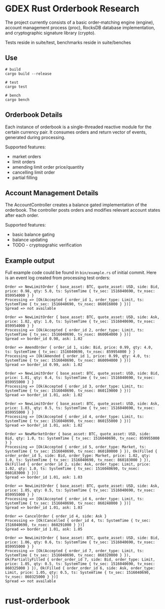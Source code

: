# GDEX Rust Orderbook Research

The project currently consists of a basic order-matching engine (engine), account management process (proc), RocksDB database implementation, and cryptographic signature library (crypto).

Tests reside in suite/test, benchmarks reside in suite/benches

## Use


    # build
    cargo build --release

    # test
    cargo test

    # bench
    cargo bench


## Orderbook Details

Each instance of orderbook is a single-threaded reactive module for the certain currency pair. It consumes orders and return vector of events, generated during processing.

Supported features:

* market orders
* limit orders
* amending limit order price/quantity
* cancelling limit order
* partial filling


## Account Management Details

The AccountController creates a balance gated implementation of the orderbook.  The controller posts orders and modifies relevant account states after each order.


Supported features:

* basic balance gating
* balance updating
* TODO - cryptopgrahic verification


## Example output
Full example code could be found in `bin/example.rs` of initial commit. Here is an event log created from processing test orders:

```
Order => NewLimitOrder { base_asset: BTC, quote_asset: USD, side: Bid, price: 0.98, qty: 5.0, ts: SystemTime { tv_sec: 1516040690, tv_nsec: 859954000 } }
Processing => [Ok(Accepted { order_id 1, order_type: Limit, ts: SystemTime { tv_sec: 1516040690, tv_nsec: 860016000 } })]
Spread => not available

Order => NewLimitOrder { base_asset: BTC, quote_asset: USD, side: Ask, price: 1.02, qty: 1.0, ts: SystemTime { tv_sec: 1516040690, tv_nsec: 859954000 } }
Processing => [Ok(Accepted { order_id 2, order_type: Limit, ts: SystemTime { tv_sec: 1516040690, tv_nsec: 860064000 } })]
Spread => border_id 0.98, ask: 1.02

Order => AmendOrder { order_id 1, side: Bid, price: 0.99, qty: 4.0, ts: SystemTime { tv_sec: 1516040690, tv_nsec: 859954000 } }
Processing => [Ok(Amended { order_id 1, price: 0.99, qty: 4.0, ts: SystemTime { tv_sec: 1516040690, tv_nsec: 860094000 } })]
Spread => border_id 0.99, ask: 1.02

Order => NewLimitOrder { base_asset: BTC, quote_asset: USD, side: Bid, price: 1.01, qty: 0.4, ts: SystemTime { tv_sec: 1516040690, tv_nsec: 859955000 } }
Processing => [Ok(Accepted { order_id 3, order_type: Limit, ts: SystemTime { tv_sec: 1516040690, tv_nsec: 860119000 } })]
Spread => border_id 1.01, ask: 1.02

Order => NewLimitOrder { base_asset: BTC, quote_asset: USD, side: Ask, price: 1.03, qty: 0.5, ts: SystemTime { tv_sec: 1516040690, tv_nsec: 859955000 } }
Processing => [Ok(Accepted { order_id 4, order_type: Limit, ts: SystemTime { tv_sec: 1516040690, tv_nsec: 860155000 } })]
Spread => border_id 1.01, ask: 1.02

Order => NewMarketOrder { base_asset: BTC, quote_asset: USD, side: Bid, qty: 1.0, ts: SystemTime { tv_sec: 1516040690, tv_nsec: 859955000 } }
Processing => [Ok(Accepted { order_id 5, order_type: Market, ts: SystemTime { tv_sec: 1516040690, tv_nsec: 860180000 } }), Ok(Filled { order_order_id 5, side: Bid, order_type: Market, price: 1.02, qty: 1.0, ts: SystemTime { tv_sec: 1516040690, tv_nsec: 860183000 } }), Ok(Filled { order_order_id 2, side: Ask, order_type: Limit, price: 1.02, qty: 1.0, ts: SystemTime { tv_sec: 1516040690, tv_nsec: 860183000 } })]
Spread => border_id 1.01, ask: 1.03

Order => NewLimitOrder { base_asset: BTC, quote_asset: USD, side: Ask, price: 1.05, qty: 0.5, ts: SystemTime { tv_sec: 1516040690, tv_nsec: 859955000 } }
Processing => [Ok(Accepted { order_id 6, order_type: Limit, ts: SystemTime { tv_sec: 1516040690, tv_nsec: 860248000 } })]
Spread => border_id 1.01, ask: 1.03

Order => CancelOrder { order_id 4, side: Ask }
Processing => [Ok(Cancelled { order_id 4, ts: SystemTime { tv_sec: 1516040690, tv_nsec: 860291000 } })]
Spread => border_id 1.01, ask: 1.05

Order => NewLimitOrder { base_asset: BTC, quote_asset: USD, side: Bid, price: 1.06, qty: 0.6, ts: SystemTime { tv_sec: 1516040690, tv_nsec: 859955000 } }
Processing => [Ok(Accepted { order_id 7, order_type: Limit, ts: SystemTime { tv_sec: 1516040690, tv_nsec: 860320000 } }), Ok(PartiallyFilled { order_order_id 7, side: Bid, order_type: Limit, price: 1.05, qty: 0.5, ts: SystemTime { tv_sec: 1516040690, tv_nsec: 860325000 } }), Ok(Filled { order_order_id 6, side: Ask, order_type: Limit, price: 1.05, qty: 0.5, ts: SystemTime { tv_sec: 1516040690, tv_nsec: 860325000 } })]
Spread => not available
```
# rust-orderbook

